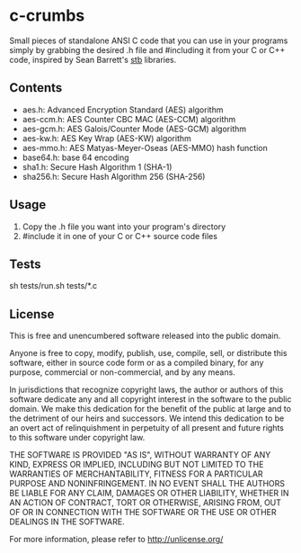 # c-crumbs

Small pieces of standalone ANSI C code that you can use in your programs simply by grabbing the desired .h file and #including it from your C or C++ code, inspired by Sean Barrett's [stb](https://github.com/nothings/stb) libraries.

## Contents

* aes.h: Advanced Encryption Standard (AES) algorithm
* aes-ccm.h: AES Counter CBC MAC (AES-CCM) algorithm
* aes-gcm.h: AES Galois/Counter Mode (AES-GCM) algorithm
* aes-kw.h: AES Key Wrap (AES-KW) algorithm
* aes-mmo.h: AES Matyas-Meyer-Oseas (AES-MMO) hash function
* base64.h: base 64 encoding
* sha1.h: Secure Hash Algorithm 1 (SHA-1)
* sha256.h: Secure Hash Algorithm 256 (SHA-256)

## Usage

1. Copy the .h file you want into your program's directory
2. #include it in one of your C or C++ source code files

## Tests

sh tests/run.sh tests/*.c

## License

This is free and unencumbered software released into the public domain.

Anyone is free to copy, modify, publish, use, compile, sell, or
distribute this software, either in source code form or as a compiled
binary, for any purpose, commercial or non-commercial, and by any
means.

In jurisdictions that recognize copyright laws, the author or authors
of this software dedicate any and all copyright interest in the
software to the public domain. We make this dedication for the benefit
of the public at large and to the detriment of our heirs and
successors. We intend this dedication to be an overt act of
relinquishment in perpetuity of all present and future rights to this
software under copyright law.

THE SOFTWARE IS PROVIDED "AS IS", WITHOUT WARRANTY OF ANY KIND,
EXPRESS OR IMPLIED, INCLUDING BUT NOT LIMITED TO THE WARRANTIES OF
MERCHANTABILITY, FITNESS FOR A PARTICULAR PURPOSE AND NONINFRINGEMENT.
IN NO EVENT SHALL THE AUTHORS BE LIABLE FOR ANY CLAIM, DAMAGES OR
OTHER LIABILITY, WHETHER IN AN ACTION OF CONTRACT, TORT OR OTHERWISE,
ARISING FROM, OUT OF OR IN CONNECTION WITH THE SOFTWARE OR THE USE OR
OTHER DEALINGS IN THE SOFTWARE.

For more information, please refer to <http://unlicense.org/>
